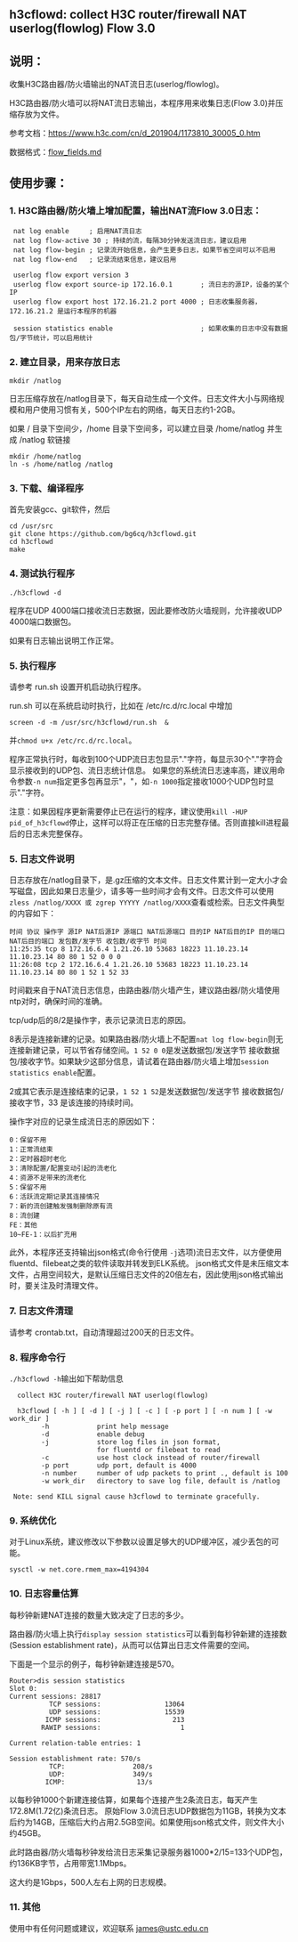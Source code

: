 ## h3cflowd: collect H3C router/firewall NAT userlog(flowlog) Flow 3.0

## 说明：

收集H3C路由器/防火墙输出的NAT流日志(userlog/flowlog)。

H3C路由器/防火墙可以将NAT流日志输出，本程序用来收集日志(Flow 3.0)并压缩存放为文件。

参考文档：https://www.h3c.com/cn/d_201904/1173810_30005_0.htm

数据格式：[flow_fields.md](flow_fields.md)

## 使用步骤：

### 1. H3C路由器/防火墙上增加配置，输出NAT流Flow 3.0日志：
```
 nat log enable     ; 启用NAT流日志
 nat log flow-active 30 ; 持续的流，每隔30分钟发送流日志，建议启用
 nat log flow-begin ; 记录流开始信息，会产生更多日志，如果节省空间可以不启用
 nat log flow-end   ; 记录流结束信息，建议启用

 userlog flow export version 3
 userlog flow export source-ip 172.16.0.1       ; 流日志的源IP，设备的某个IP
 userlog flow export host 172.16.21.2 port 4000 ; 日志收集服务器，172.16.21.2 是运行本程序的机器

 session statistics enable                      ; 如果收集的日志中没有数据包/字节统计，可以启用统计
```

### 2. 建立目录，用来存放日志
```
mkdir /natlog
```
日志压缩存放在/natlog目录下，每天自动生成一个文件。日志文件大小与网络规模和用户使用习惯有关，500个IP左右的网络，每天日志约1-2GB。

如果 / 目录下空间少，/home 目录下空间多，可以建立目录 /home/natlog  并生成 /natlog 软链接
```
mkdir /home/natlog
ln -s /home/natlog /natlog
```

### 3. 下载、编译程序

首先安装gcc、git软件，然后
```
cd /usr/src
git clone https://github.com/bg6cq/h3cflowd.git
cd h3cflowd
make
```

### 4. 测试执行程序
```
./h3cflowd -d
```
程序在UDP 4000端口接收流日志数据，因此要修改防火墙规则，允许接收UDP 4000端口数据包。

如果有日志输出说明工作正常。

### 5. 执行程序

请参考 run.sh 设置开机启动执行程序。

run.sh 可以在系统启动时执行，比如在 /etc/rc.d/rc.local 中增加
```
screen -d -m /usr/src/h3cflowd/run.sh  &
```
并`chmod u+x /etc/rc.d/rc.local`。

程序正常执行时，每收到100个UDP流日志包显示"."字符，每显示30个"."字符会显示接收到的UDP包、流日志统计信息。
如果您的系统流日志速率高，建议用命令参数`-n num`指定更多包再显示"，"，如`-n 1000`指定接收1000个UDP包时显示"."字符。

注意：如果因程序更新需要停止已在运行的程序，建议使用`kill -HUP pid_of_h3cflowd`停止，这样可以将正在压缩的日志完整存储。否则直接kill进程最后的日志未完整保存。

### 5. 日志文件说明

日志存放在/natlog目录下，是.gz压缩的文本文件。日志文件累计到一定大小才会写磁盘，因此如果日志量少，请多等一些时间才会有文件。日志文件可以使用`zless /natlog/XXXX 或 zgrep YYYYY /natlog/XXXX`查看或检索。日志文件典型的内容如下：

```
时间 协议 操作字 源IP NAT后源IP 源端口 NAT后源端口 目的IP NAT后目的IP 目的端口 NAT后目的端口 发包数/发字节 收包数/收字节 时间
11:25:35 tcp 8 172.16.6.4 1.21.26.10 53683 18223 11.10.23.14 11.10.23.14 80 80 1 52 0 0 0
11:26:08 tcp 2 172.16.6.4 1.21.26.10 53683 18223 11.10.23.14 11.10.23.14 80 80 1 52 1 52 33
```

时间戳来自于NAT流日志信息，由路由器/防火墙产生，建议路由器/防火墙使用ntp对时，确保时间的准确。

tcp/udp后的8/2是操作字，表示记录流日志的原因。

8表示是连接新建的记录。如果路由器/防火墙上不配置`nat log flow-begin`则无连接新建记录，可以节省存储空间。`1 52 0 0`是发送数据包/发送字节 接收数据包/接收字节。如果缺少这部分信息，请试着在路由器/防火墙上增加`session statistics enable`配置。

2或其它表示是连接结束的记录，`1 52 1 52`是发送数据包/发送字节 接收数据包/接收字节，33 是该连接的持续时间。

操作字对应的记录生成流日志的原因如下：
```
0：保留不用
1：正常流结束
2：定时器超时老化
3：清除配置/配置变动引起的流老化
4：资源不足带来的流老化
5：保留不用
6：活跃流定期记录其连接情况
7：新的流创建触发强制删除原有流
8：流创建
FE：其他
10~FE-1：以后扩充用
```

此外，本程序还支持输出json格式(命令行使用 `-j`选项)流日志文件，以方便使用fluentd、filebeat之类的软件读取并转发到ELK系统。
json格式文件是未压缩文本文件，占用空间较大，是默认压缩日志文件的20倍左右，因此使用json格式输出时，要关注及时清理文件。

### 7. 日志文件清理

请参考 crontab.txt，自动清理超过200天的日志文件。

### 8. 程序命令行

`./h3cflowd -h`输出如下帮助信息

```
  collect H3C router/firewall NAT userlog(flowlog)

  h3cflowd [ -h ] [ -d ] [ -j ] [ -c ] [ -p port ] [ -n num ] [ -w work_dir ]
        -h            print help message
        -d            enable debug
        -j            store log files in json format,
                      for fluentd or filebeat to read
        -c            use host clock instead of router/firewall
        -p port       udp port, default is 4000
        -n number     number of udp packets to print ., default is 100
        -w work_dir   directory to save log file, default is /natlog

 Note: send KILL signal cause h3cflowd to terminate gracefully.
```

### 9. 系统优化

对于Linux系统，建议修改以下参数以设置足够大的UDP缓冲区，减少丢包的可能。
```
sysctl -w net.core.rmem_max=4194304
```

### 10. 日志容量估算

每秒钟新建NAT连接的数量大致决定了日志的多少。

路由器/防火墙上执行`display session statistics`可以看到每秒钟新建的连接数(Session establishment rate)，从而可以估算出日志文件需要的空间。

下面是一个显示的例子，每秒钟新建连接是570。
```
Router>dis session statistics
Slot 0:
Current sessions: 28817
          TCP sessions:                13064
          UDP sessions:                15539
         ICMP sessions:                  213
        RAWIP sessions:                    1

Current relation-table entries: 1

Session establishment rate: 570/s
          TCP:                 208/s
          UDP:                 349/s
         ICMP:                  13/s
```

以每秒钟1000个新建连接估算，如果每个连接产生2条流日志，每天产生172.8M(1.72亿)条流日志。
原始Flow 3.0流日志UDP数据包为11GB，转换为文本后约为14GB，压缩后大约占用2.5GB空间。如果使用json格式文件，则文件大小约45GB。

此时路由器/防火墙每秒钟发给流日志采集记录服务器1000*2/15=133个UDP包，约136KB字节，占用带宽1.1Mbps。

这大约是1Gbps，500人左右上网的日志规模。

### 11. 其他

使用中有任何问题或建议，欢迎联系 james@ustc.edu.cn
